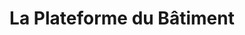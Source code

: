 ---
title: "La Plateforme du Bâtiment"
url: /paris/la-plateforme-du-batiment/
shop: à faire soi-même
---